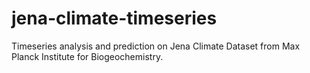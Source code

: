 # jena-climate-timeseries
Timeseries analysis and prediction on Jena Climate Dataset from Max Planck Institute for Biogeochemistry.
